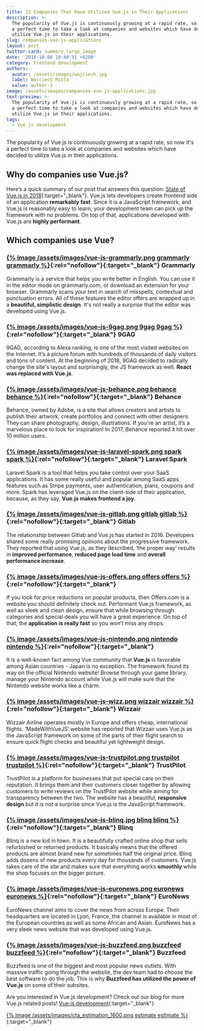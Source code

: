 ```yaml
---
title: 12 Companies That Have Utilized Vue.js in Their Applications
description: >-
  The popularity of Vue.js is continuously growing at a rapid rate, so now it's
  a perfect time to take a look at companies and websites which have decided to
  utilize Vue.js in their applications.
slug: companies-vue-js-applications
layout: post
twitter-card: summary_large_image
date: '2018-10-08 10:40:31 +0200'
category: Frontend development
authors:
  avatar: /assets/images/wojciech.jpg
  label: Wojciech Miśta
  value: author-1
image: /assets/images/companies-vue-js-applications.jpg
text-preview: >-
  The popularity of Vue.js is continuously growing at a rapid rate, so now it's
  a perfect time to take a look at companies and websites which have decided to
  utilize Vue.js in their applications.
tags:
  - Vue js development
---
```

The popularity of Vue.js is continuously growing at a rapid rate, so now it's a perfect time to take a look at companies and websites which have decided to utilize Vue.js in their applications.

## Why do companies use Vue.js?

Here’s a quick summary of our post that answers this question: [State of Vue.js in 2018](https://naturaily.com/blog/vue-js-2018){:target="_blank"}. Vue.js lets developers create frontend side of an application **remarkably fast**. Since it is a JavaScript framework, and Vue.js is reasonably easy to learn, your development team can pick up the framework with no problems. On top of that, applications developed with Vue.js are **highly performant**.

## Which companies use Vue?

### [{% image /assets/images/vue-js-grammarly.png grammarly grammarly %}](https://www.grammarly.com/){:rel="nofollow"}{:target="_blank"} Grammarly

Grammarly is a service that helps you write better in English. You can use it in the editor mode on grammarly.com, or download an extension for your browser. Grammarly scans your text in search of misspells, contextual and punctuation errors. All of these features the editor offers are wrapped up in a **beautiful, simplistic design**. It's not really a surprise that the editor was developed using Vue.js.

### [{% image /assets/images/vue-js-9gag.png 9gag 9gag %}](https://www.9gag.com/){:rel="nofollow"}{:target="_blank"} 9GAG

9GAG, according to Alexa ranking, is one of the most visited websites on the Internet. It’s a picture forum with hundreds of thousands of daily visitors and tons of content. At the beginning of 2018, 9GAG decided to radically change the site's layout and surprisingly, the JS framework as well. **React was replaced with Vue.js**.

### [{% image /assets/images/vue-js-behance.png behance behance %}](https://www.behance.net/){:rel="nofollow"}{:target="_blank"} Behance

Behance, owned by Adobe, is a site that allows creators and artists to publish their artwork, create portfolios and connect with other designers. They can share photography, design, illustrations. If you're an artist, it’s a marvelous place to look for inspiration! In 2017, Behance reported it hit over 10 million users.

### [{% image /assets/images/vue-js-laravel-spark.png spark spark %}](https://spark.laravel.com/){:rel="nofollow"}{:target="_blank"} Laravel Spark

Laravel Spark is a tool that helps you take control over your SaaS applications. It has some really useful and popular among SaaS apps features such as Stripe payments, user authentication, plans, coupons and more. Spark has leveraged Vue.js on the client-side of their application, because, as they say, **Vue.js makes frontend a joy**.

### [{% image /assets/images/vue-js-gitlab.png gitlab gitlab %}](https://gitlab.com/){:rel="nofollow"}{:target="_blank"} Gitlab

The relationship between Gitlab and Vue.js has started in 2016. Developers shared some really promising opinions about the progressive framework. They reported that using Vue.js, as they described, ‘the proper way’ results in **improved performance**, **reduced page load time** and **overall performance increase**.

### [{% image /assets/images/vue-js-offers.png offers offers %}](https://offers.com/){:rel="nofollow"}{:target="_blank"}

If you look for price reductions on popular products, then Offers.com is a website you should definitely check out. Performant Vue.js framework, as well as sleek and clean design, ensure that while browsing through categories and special deals you will have a great experience. On top of that, the **application is really fast** so you won’t miss any drops.

### [{% image /assets/images/vue-js-nintendo.png nintendo nintendo %}](https://nintendo.com/){:rel="nofollow"}{:target="_blank"}

It is a well-known fact among Vue community that **Vue.js** is favorable among Asian countries - Japan is no exception. The framework found its way on the official Nintendo website! Browse through your game library, manage your Nintendo account while Vue.js will make sure that the Nintendo website works like a charm.

### [{% image /assets/images/vue-js-wizz.png wizzair wizzair %}](https://wizzair.com/){:rel="nofollow"}{:target="_blank"} Wizzair

Wizzair Airline operates mostly in Europe and offers cheap, international flights. ‘MadeWithVueJS’ website has reported that Wizzair uses Vue.js as the JavaScript framework on some of the parts of their flight search to ensure quick flight checks and beautiful yet lightweight design.

### [{% image /assets/images/vue-js-trustpilot.png trustpilot trustpilot %}](https://trustpilot.com/){:rel="nofollow"}{:target="_blank"} TrustPilot

TrustPilot is a platform for businesses that put special care on their reputation. It brings them and their customers closer together by allowing customers to write reviews on the TrustPilot website while aiming for transparency between the two. The website has a beautiful, **responsive design** but it is not a surprise since Vue.js is the JavaScript framework.

### [{% image /assets/images/vue-js-blinq.jpg blinq blinq %}](https://www.blinq.com/){:rel="nofollow"}{:target="_blank"} Blinq

Blinq is a new kid in town. It is a beautifully crafted online shop that sells refurbished or returned products. It basically means that the offered products are almost brand new for sometimes half the original price. Blinq adds dozens of new products every day for thousands of customers. Vue.js takes care of the site and makes sure that everything works **smoothly** while the shop focuses on the bigger picture.

### [{% image /assets/images/vue-js-euronews.png euronews euronews %}](https://www.euronews.com/){:rel="nofollow"}{:target="_blank"} EuroNews

EuroNews channel aims to cover the news from across Europe. Their headquarters are located in Lyon, France, the channel is available in most of the European countries as well as some African and Asian. EuroNews has a very sleek news website that was developed using Vue.js.

### [{% image /assets/images/vue-js-buzzfeed.png buzzfeed buzzfeed %}](https://www.buzzfeed.com/){:rel="nofollow"}{:target="_blank"} Buzzfeed

Buzzfeed is one of the biggest and most popular news outlets. With massive traffic going through the website, the dev team had to choose the best software to do the job. This is why **Buzzfeed has utilized the power of Vue.js** on some of their subsites.

Are you interested in Vue.js development? Check out our blog for more Vue.js related posts! [Vue.js development](https://naturaily.com/blog/tags/vue-js-development/){:target="_blank"}

[{% image /assets/images/cta_estimation_1600.png estimate estimate %}](https://naturaily.com/get-an-estimate){:target="_blank"}
